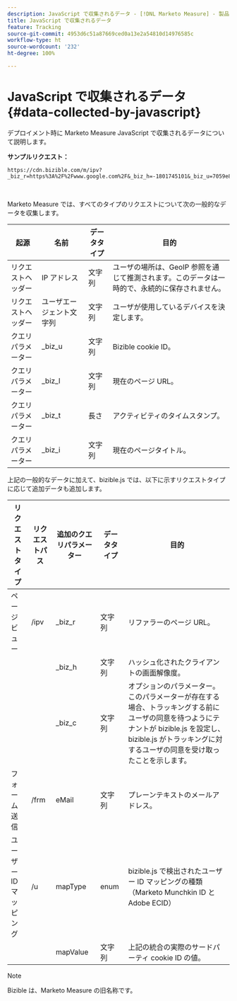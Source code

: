 ```yaml
---
description: JavaScript で収集されるデータ - [!DNL Marketo Measure] - 製品ドキュメント
title: JavaScript で収集されるデータ
feature: Tracking
source-git-commit: 4953d6c51a87669ced0a13e2a54810d14976585c
workflow-type: ht
source-wordcount: '232'
ht-degree: 100%

---
```


# JavaScript で収集されるデータ {#data-collected-by-javascript}

デプロイメント時に Marketo Measure JavaScript で収集されるデータについて説明します。

**サンプルリクエスト：**

```
https://cdn.bizible.com/m/ipv?_biz_r=https%3A%2F%2Fwww.google.com%2F&_biz_h=-1801745101&_biz_u=7059e81415f34f7bbaf40fe32fdcba21&_biz_s=8cbeed&_biz_l=https%3A%2F%2Fwww.zendesk.com%2Fservice%2F&_biz_t=1676483822155&_biz_i=Customer%20service%20software%20for%20the%20best%20customer%20experiences%20%7C%20Zendesk&_biz_n=0&rnd=235938&cdn_o=a&_biz_z=1676483822155
```

<br>

Marketo Measure では、すべてのタイプのリクエストについて次の一般的なデータを収集します。

<table>
<thead>
  <tr>
    <th>起源</th>
    <th>名前</th>
    <th>データタイプ</th>
    <th>目的</th>
  </tr>
</thead>
<tbody>
  <tr>
    <td>リクエストヘッダー</td>
    <td>IP アドレス</td>
    <td>文字列</td>
    <td>ユーザの場所は、GeoIP 参照を通じて推測されます。このデータは一時的で、永続的に保存されません。</td>
  </tr>
  <tr>
    <td>リクエストヘッダー</td>
    <td>ユーザエージェント文字列</td>
    <td>文字列</td>
    <td>ユーザが使用しているデバイスを決定します。</td>
  </tr>
  <tr>
    <td>クエリパラメーター</td>
    <td>_biz_u</td>
    <td>文字列</td>
    <td>Bizible cookie ID。</td>
  </tr>
  <tr>
    <td>クエリパラメーター</td>
    <td>_biz_l</td>
    <td>文字列</td>
    <td>現在のページ URL。</td>
  </tr>
  <tr>
    <td>クエリパラメーター</td>
    <td>_biz_t</td>
    <td>長さ</td>
    <td>アクティビティのタイムスタンプ。</td>
  </tr>
  <tr>
    <td>クエリパラメーター</td>
    <td>_biz_i</td>
    <td>文字列</td>
    <td>現在のページタイトル。</td>
  </tr>
</tbody>
</table>

上記の一般的なデータに加えて、bizible.js では、以下に示すリクエストタイプに応じて追加データも追加します。

<table>
<thead>
  <tr>
    <th>リクエストタイプ</th>
    <th>リクエストパス</th>
    <th>追加のクエリパラメーター</th>
    <th>データタイプ</th>
    <th>目的</th>
  </tr>
</thead>
<tbody>
  <tr>
    <td>ページビュー</td>
    <td>/ipv</td>
    <td>_biz_r</td>
    <td>文字列</td>
    <td>リファラーのページ URL。</td>
  </tr>
  <tr>
    <td></td>
    <td></td>
    <td>_biz_h</td>
    <td>文字列</td>
    <td>ハッシュ化されたクライアントの画面解像度。</td>
  </tr>
  <tr>
    <td></td>
    <td></td>
    <td>_biz_c</td>
    <td>文字列</td>
    <td>オプションのパラメーター。このパラメーターが存在する場合、トラッキングする前にユーザの同意を待つようにテナントが bizible.js を設定し、bizible.js がトラッキングに対するユーザの同意を受け取ったことを示します。</td>
  </tr>
  <tr>
    <td>フォーム送信</td>
    <td>/frm</td>
    <td>eMail</td>
    <td>文字列</td>
    <td>プレーンテキストのメールアドレス。</td>
  </tr>
  <tr>
    <td>ユーザー ID マッピング</td>
    <td>/u</td>
    <td>mapType</td>
    <td>enum</td>
    <td>bizible.js で検出されたユーザー ID マッピングの種類（Marketo Munchkin ID と Adobe ECID）</td>
  </tr>
  <tr>
    <td></td>
    <td></td>
    <td>mapValue</td>
    <td>文字列</td>
    <td>上記の統合の実際のサードパーティ cookie ID の値。</td>
  </tr>
</tbody>
</table>

>[!NOTE]
>
>Bizible は、Marketo Measure の旧名称です。
